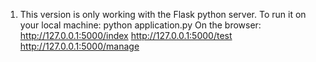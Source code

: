1. This version is only working with the Flask python server. To run it on your local machine: python application.py
   On the browser: http://127.0.0.1:5000/index http://127.0.0.1:5000/test  http://127.0.0.1:5000/manage
